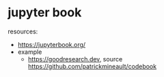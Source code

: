 # jupyter book

resources:

* <https://jupyterbook.org/>
* example
    * <https://goodresearch.dev>, source <https://github.com/patrickmineault/codebook>